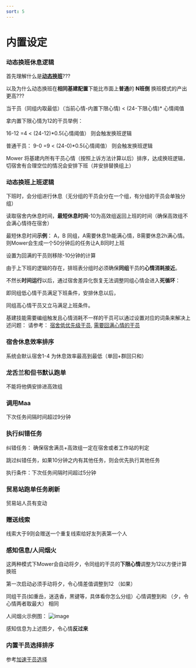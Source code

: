 ```yaml
---
sort: 5
---
```

# 内置设定

### 动态换班休息逻辑

首先理解什么是[**动态换班**](../noun/2.logic.html#动态排班是如何实现极限产出)???

以及为什么动态换班在**相同基建配置**下能比市面上**普通**的 **N班倒** 换班模式的产出更高???

当干员（同组内取最低）（当前心情-内置下限心情)  < (24-下限心情)* 心情阈值

拿内置下限心情为12的干员举例：

16-12 =4 < (24-12)*0.5(心情阈值） 则会触发换班逻辑

普通干员：
9-0 =9 < (24-0)*0.5(心情阈值） 则会触发换班逻辑

Mower 将基建内所有干员心情（按照上诉方法计算以后）排序，达成换班逻辑，切宿舍有合理空位的情况会安排下班（并安排替换组上）

### 动态换班上班逻辑

下班时，会分组进行休息（无分组的干员会分在一个组，有分组的干员会单独分组）

读取宿舍内休息时间，**最短休息时间**-10为高效组返回上班的时间（确保高效组不会满心情待在宿舍）

最短休息时间**示例**： A，B 同组，A需要休息1h能满心情，B需要休息2h满心情。
则Mower会生成一个50分钟后的任务让A,B同时上班

设置为回满的干员则移除-10分钟的计算

由于上下班的逻辑的存在，排班表分组时必须确保**同组**干员的**心情消耗接近**。

不然长**时间运行**以后，通过宿舍差异化恢复无法调整同组心情会进入**死循环**： 

即同组低心情干员满足下班条件，安排休息以后，

同组高心情干员又立马满足上班条件。

基建技能需要编组触发且心情消耗不一样的干员可以通过设置对应的词条来解决上述问题：
请参考： [宿舍低优先级干员](../conf/2.advancedSettings.html#宿舍低优先级干员),
[需要回满心情的干员](../conf/2.advancedSettings.html#需要回满心情的干员)


### 宿舍休息效率排序
系统会默认宿舍1-4 为休息效率最高到最低（单回+群回只和）

### 龙舌兰和但书默认跑单
不能将他俩安排进高效组

### 调用Maa
下次任务间隔时间超过9分钟

### 执行纠错任务 
纠错任务： 确保宿舍满员+高效组一定在宿舍或者工作站的判定

跳过纠错任务，如果10分钟之内有其他任务，则会优先执行其他任务

执行条件：下次任务间隔时间超过5分钟

### 贸易站跑单任务刷新
贸易站人员有变动

### 赠送线索
线索大于9则会赠送一个重复线索给好友列表第一个人

### 感知信息/人间烟火
这两种模式下Mower会自动将夕，令同组的干员的**下限心情**调整为12以方便计算换班

第一次启动必须手动将夕，令心情差值调整到12 （如果）

同组干员(如重岳，迷迭香，黑键等，具体看你怎么分组）心情调整到和 （夕，令心情两者取最大） 相同

人间烟火示例图：
![image](https://github.com/ArkMowers/arknights-mower/assets/33809511/2d7ca5fa-f733-48bc-9934-4e7d1a2e77cb)

感知信息为上述图夕，令心情**反过来**


### 内置干员选择排序
参考[加速干员选择](../noun/3.tips.html#加速干员选择)


